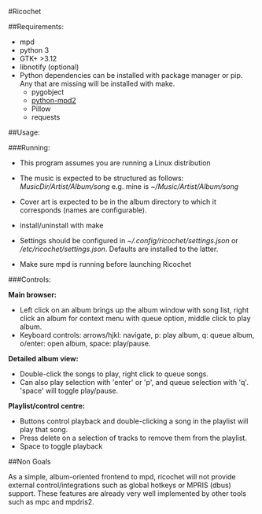 #Ricochet

##Requirements:

  - mpd
  - python 3
  - GTK+ >3.12
  - libnotify (optional)
  - Python dependencies can be installed with package manager or pip.
    Any that are missing will be installed with make.
    - pygobject
    - [python-mpd2](https://github.com/Mic92/python-mpd2)
    - Pillow
    - requests


##Usage:

###Running:

  - This program assumes you are running a Linux distribution

  - The music is expected to be structured as follows:
    _MusicDir/Artist/Album/song_ e.g. mine is
    _~/Music/Artist/Album/song_

  - Cover art is expected to be in the album directory to which it
    corresponds (names are configurable).

  - install/uninstall with make

  - Settings should be configured in _~/.config/ricochet/settings.json_
    or _/etc/ricochet/settings.json_. Defaults are installed to the
    latter.

  - Make sure mpd is running before launching Ricochet

###Controls:

**Main browser:**
  - Left click on an album brings up the album window with song list,
    right click an album for context menu with queue option, middle
    click to play album. 
  - Keyboard controls: arrows/hjkl: navigate, p: play album, q: queue
    album, o/enter: open album, space: play/pause.

**Detailed album view:**
  - Double-click the songs to play, right click to queue songs.
  - Can also play selection with 'enter' or 'p', and queue selection
    with 'q'. 'space' will toggle play/pause.

**Playlist/control centre:**
  - Buttons control playback and double-clicking a song in the playlist
    will play that song.
  - Press delete on a selection of tracks to remove them from the
    playlist.
  - Space to toggle playback

##Non Goals

As a simple, album-oriented frontend to mpd, ricochet will not provide
external control/integrations such as global hotkeys or MPRIS (dbus)
support. These features are already very well implemented by other tools
such as mpc and mpdris2.
